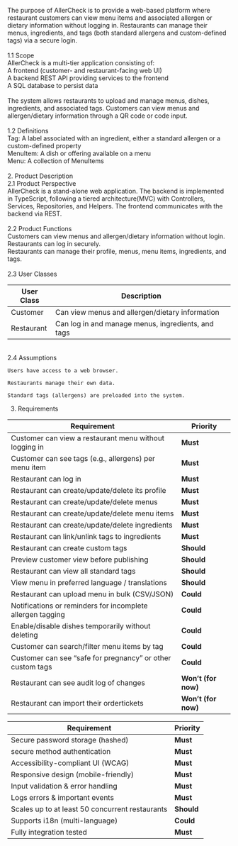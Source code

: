 
The purpose of AllerCheck is to provide a web-based platform where restaurant customers can view menu items and associated allergen or dietary information without logging in. Restaurants can manage their menus, ingredients, and tags (both standard allergens and custom-defined tags) via a secure login. <br>
<br>
1.1 Scope<br>
AllerCheck is a multi-tier application consisting of:<br>
A frontend (customer- and restaurant-facing web UI)<br>
A backend REST API providing services to the frontend<br>
A SQL database to persist data<br>
<br>
The system allows restaurants to upload and manage menus, dishes, ingredients, and associated tags. Customers can view menus and allergen/dietary information through a QR code or code input.<br><br>
1.2 Definitions<br>
Tag:	A label associated with an ingredient, either a standard allergen or a custom-defined property<br>
MenuItem:	A dish or offering available on a menu<br>
Menu: A collection of MenuItems<br>
<br>
2. Product Description<br>
   2.1 Product Perspective<br>
   AllerCheck is a stand-alone web application. The backend is implemented in TypeScript, following a tiered architecture(MVC) with Controllers, Services, Repositories, and Helpers. The frontend communicates with the backend via REST.<br>
   <br>
   2.2 Product Functions<br>
   Customers can view menus and allergen/dietary information without login.<br>
   Restaurants can log in securely.<br>
   Restaurants can manage their profile, menus, menu items, ingredients, and tags.<br>
   <br>
   2.3 User Classes

| User Class   |	Description                                        |
| ------------ | ----------------------------------------------------- |
| Customer     | Can view menus and allergen/dietary information       |
| Restaurant   | Can log in and manage menus, ingredients, and tags    |
<br>
2.4 Assumptions

    Users have access to a web browser.

    Restaurants manage their own data.

    Standard tags (allergens) are preloaded into the system.
3. Requirements

| Requirement                                                | Priority            |
| ---------------------------------------------------------- | ------------------- |
| Customer can view a restaurant menu without logging in     | **Must**            |
| Customer can see tags (e.g., allergens) per menu item      | **Must**            |
| Restaurant can log in                                      | **Must**            |
| Restaurant can create/update/delete its profile            | **Must**            |
| Restaurant can create/update/delete menus                  | **Must**            |
| Restaurant can create/update/delete menu items             | **Must**            |
| Restaurant can create/update/delete ingredients            | **Must**            |
| Restaurant can link/unlink tags to ingredients             | **Must**            |
| Restaurant can create custom tags                          | **Should**          |
| Preview customer view before publishing                    | **Should**          |
| Restaurant can view all standard tags                      | **Should**          |
| View menu in preferred language / translations             | **Should**          |
| Restaurant can upload menu in bulk (CSV/JSON)              | **Could**           |
| Notifications or reminders for incomplete allergen tagging | **Could**           |
| Enable/disable dishes temporarily without deleting         | **Could**           |
| Customer can search/filter menu items by tag               | **Could**           |
| Customer can see “safe for pregnancy” or other custom tags | **Could**           |
| Restaurant can see audit log of changes                    | **Won’t (for now)** |
| Restaurant can import their ordertickets                   | **Won’t (for now)** |


| Requirement                                     | Priority   |
| ----------------------------------------------- | ---------- |
| Secure password storage (hashed)                | **Must**   |
| secure method authentication                    | **Must**   |
| Accessibility-compliant UI (WCAG)               | **Must**   |
| Responsive design (mobile-friendly)             | **Must**   |
| Input validation & error handling               | **Must**   |
| Logs errors & important events                  | **Must**   |
| Scales up to at least 50 concurrent restaurants | **Should** |
| Supports i18n (multi-language)                  | **Could**  |
| Fully integration tested                        | **Must**   |
